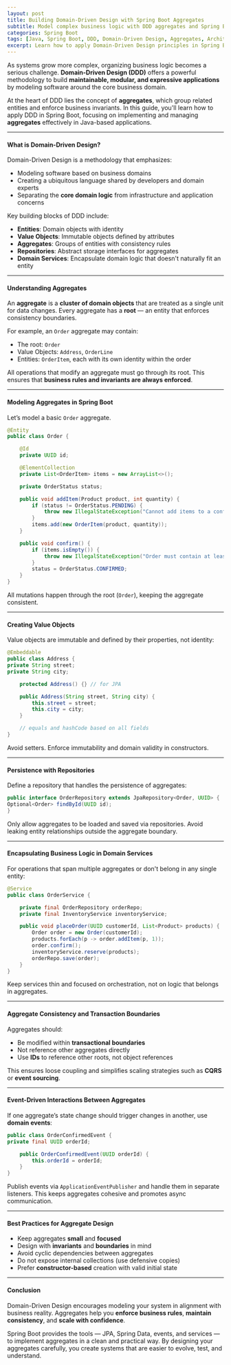 ```yaml
---
layout: post
title: Building Domain-Driven Design with Spring Boot Aggregates
subtitle: Model complex business logic with DDD aggregates and Spring Boot for scalable and maintainable applications
categories: Spring Boot
tags: [Java, Spring Boot, DDD, Domain-Driven Design, Aggregates, Architecture, CQRS]
excerpt: Learn how to apply Domain-Driven Design principles in Spring Boot using aggregates. Build maintainable systems by modeling rich domain logic, enforcing boundaries, and aligning code with business concepts.
---
```




As systems grow more complex, organizing business logic becomes a serious challenge. **Domain-Driven Design (DDD)** offers a powerful methodology to build **maintainable, modular, and expressive applications** by modeling software around the core business domain.

At the heart of DDD lies the concept of **aggregates**, which group related entities and enforce business invariants. In this guide, you'll learn how to apply DDD in Spring Boot, focusing on implementing and managing **aggregates** effectively in Java-based applications.

---

#### What is Domain-Driven Design?

Domain-Driven Design is a methodology that emphasizes:

- Modeling software based on business domains
- Creating a ubiquitous language shared by developers and domain experts
- Separating the **core domain logic** from infrastructure and application concerns

Key building blocks of DDD include:
- **Entities**: Domain objects with identity
- **Value Objects**: Immutable objects defined by attributes
- **Aggregates**: Groups of entities with consistency rules
- **Repositories**: Abstract storage interfaces for aggregates
- **Domain Services**: Encapsulate domain logic that doesn't naturally fit an entity

---

#### Understanding Aggregates

An **aggregate** is a **cluster of domain objects** that are treated as a single unit for data changes. Every aggregate has a **root** — an entity that enforces consistency boundaries.

For example, an `Order` aggregate may contain:
- The root: `Order`
- Value Objects: `Address`, `OrderLine`
- Entities: `OrderItem`, each with its own identity within the order

All operations that modify an aggregate must go through its root. This ensures that **business rules and invariants are always enforced**.

---

#### Modeling Aggregates in Spring Boot

Let’s model a basic `Order` aggregate.

```java
@Entity
public class Order {

    @Id
    private UUID id;

    @ElementCollection
    private List<OrderItem> items = new ArrayList<>();

    private OrderStatus status;

    public void addItem(Product product, int quantity) {
        if (status != OrderStatus.PENDING) {
            throw new IllegalStateException("Cannot add items to a confirmed order");
        }
        items.add(new OrderItem(product, quantity));
    }

    public void confirm() {
        if (items.isEmpty()) {
            throw new IllegalStateException("Order must contain at least one item");
        }
        status = OrderStatus.CONFIRMED;
    }
}
```

All mutations happen through the root (`Order`), keeping the aggregate consistent.

---

#### Creating Value Objects

Value objects are immutable and defined by their properties, not identity:

```java
@Embeddable
public class Address {
private String street;
private String city;

    protected Address() {} // for JPA

    public Address(String street, String city) {
        this.street = street;
        this.city = city;
    }

    // equals and hashCode based on all fields
}
```

Avoid setters. Enforce immutability and domain validity in constructors.

---

#### Persistence with Repositories

Define a repository that handles the persistence of aggregates:

```java
public interface OrderRepository extends JpaRepository<Order, UUID> {
Optional<Order> findById(UUID id);
}
```

Only allow aggregates to be loaded and saved via repositories. Avoid leaking entity relationships outside the aggregate boundary.

---

#### Encapsulating Business Logic in Domain Services

For operations that span multiple aggregates or don't belong in any single entity:

```java
@Service
public class OrderService {

    private final OrderRepository orderRepo;
    private final InventoryService inventoryService;

    public void placeOrder(UUID customerId, List<Product> products) {
        Order order = new Order(customerId);
        products.forEach(p -> order.addItem(p, 1));
        order.confirm();
        inventoryService.reserve(products);
        orderRepo.save(order);
    }
}
```

Keep services thin and focused on orchestration, not on logic that belongs in aggregates.

---

#### Aggregate Consistency and Transaction Boundaries

Aggregates should:
- Be modified within **transactional boundaries**
- Not reference other aggregates directly
- Use **IDs** to reference other roots, not object references

This ensures loose coupling and simplifies scaling strategies such as **CQRS** or **event sourcing**.

---

#### Event-Driven Interactions Between Aggregates

If one aggregate’s state change should trigger changes in another, use **domain events**:

```java
public class OrderConfirmedEvent {
private final UUID orderId;

    public OrderConfirmedEvent(UUID orderId) {
        this.orderId = orderId;
    }
}
```

Publish events via `ApplicationEventPublisher` and handle them in separate listeners. This keeps aggregates cohesive and promotes async communication.

---

#### Best Practices for Aggregate Design

- Keep aggregates **small** and **focused**
- Design with **invariants** and **boundaries** in mind
- Avoid cyclic dependencies between aggregates
- Do not expose internal collections (use defensive copies)
- Prefer **constructor-based** creation with valid initial state

---

#### Conclusion

Domain-Driven Design encourages modeling your system in alignment with business reality. Aggregates help you **enforce business rules**, **maintain consistency**, and **scale with confidence**.

Spring Boot provides the tools — JPA, Spring Data, events, and services — to implement aggregates in a clean and practical way. By designing your aggregates carefully, you create systems that are easier to evolve, test, and understand.
